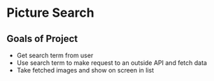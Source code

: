 # Picture Search
## Goals of Project
* Get search term from user
* Use search term to make request to an outside API and fetch data
* Take fetched images and show on screen in list